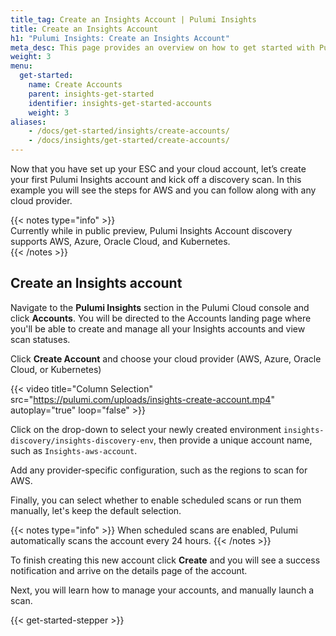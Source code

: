 ```yaml
---
title_tag: Create an Insights Account | Pulumi Insights
title: Create an Insights Account
h1: "Pulumi Insights: Create an Insights Account"
meta_desc: This page provides an overview on how to get started with Pulumi Insights Accounts.
weight: 3
menu:
  get-started:
    name: Create Accounts
    parent: insights-get-started
    identifier: insights-get-started-accounts
    weight: 3
aliases:
    - /docs/get-started/insights/create-accounts/
    - /docs/insights/get-started/create-accounts/
---
```


Now that you have set up your ESC and your cloud account, let’s create your first Pulumi Insights account and kick off a discovery scan. In this example you will see the steps for AWS and you can follow along with any cloud provider.

{{< notes type="info" >}}  
Currently while in public preview, Pulumi Insights Account discovery supports AWS, Azure, Oracle Cloud, and Kubernetes.  
{{< /notes >}}

## Create an Insights account

Navigate to the **Pulumi Insights** section in the Pulumi Cloud console and click **Accounts**. You will be directed to the Accounts landing page where you'll be able to create and manage all your Insights accounts and view scan statuses.

Click **Create Account** and choose your cloud provider (AWS, Azure, Oracle Cloud, or Kubernetes)

{{< video title="Column Selection" src="https://pulumi.com/uploads/insights-create-account.mp4" autoplay="true" loop="false" >}}

Click on the drop-down to select your newly created environment `insights-discovery/insights-discovery-env`, then provide a unique account name, such as `Insights-aws-account`.

Add any provider-specific configuration, such as the regions to scan for AWS.

Finally, you can select whether to enable scheduled scans or run them manually, let's keep the default selection.

{{< notes type="info" >}}
When scheduled scans are enabled, Pulumi automatically scans the account every 24 hours.
{{< /notes >}}

To finish creating this new account click **Create** and you will see a success notification and arrive on the details page of the account.

Next, you will learn how to manage your accounts, and manually launch a scan.

{{< get-started-stepper >}}
